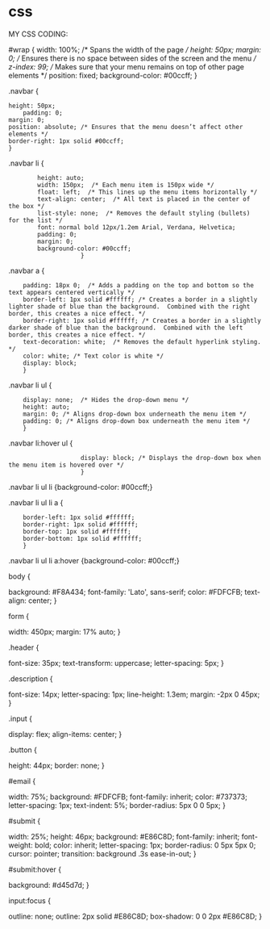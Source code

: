 # css

MY CSS CODING:



#wrap	{
	width: 100%; /* Spans the width of the page */
	height: 50px; 
	margin: 0; /* Ensures there is no space between sides of the screen and the menu */
	z-index: 99; /* Makes sure that your menu remains on top of other page elements */
	position: fixed; 
	background-color: #00ccff;
	}
	
.navbar	{
	
	height: 50px;
        padding: 0;
	margin: 0;
	position: absolute; /* Ensures that the menu doesn’t affect other elements */
	border-right: 1px solid #00ccff; 
	}
	
.navbar li 	{
			
			height: auto;
			width: 150px;  /* Each menu item is 150px wide */
			float: left;  /* This lines up the menu items horizontally */
			text-align: center;  /* All text is placed in the center of the box */
			list-style: none;  /* Removes the default styling (bullets) for the list */
			font: normal bold 12px/1.2em Arial, Verdana, Helvetica;  
			padding: 0;
			margin: 0;
			background-color: #00ccff;
                        }
                        
.navbar a	{							
	
		padding: 18px 0;  /* Adds a padding on the top and bottom so the text appears centered vertically */
		border-left: 1px solid #ffffff; /* Creates a border in a slightly lighter shade of blue than the background.  Combined with the right border, this creates a nice effect. */
		border-right: 1px solid #ffffff; /* Creates a border in a slightly darker shade of blue than the background.  Combined with the left border, this creates a nice effect. */
		text-decoration: white;  /* Removes the default hyperlink styling. */
		color: white; /* Text color is white */
		display: block;
		}
		
.navbar li ul 	{
		
		display: none;  /* Hides the drop-down menu */
		height: auto;									
		margin: 0; /* Aligns drop-down box underneath the menu item */
		padding: 0; /* Aligns drop-down box underneath the menu item */			
		}				

.navbar li:hover ul 	{
                        
                        display: block; /* Displays the drop-down box when the menu item is hovered over */
                        }
                        
.navbar li ul li {background-color: #00ccff;} 

.navbar li ul li a 	{
	
		border-left: 1px solid #ffffff; 
		border-right: 1px solid #ffffff; 
		border-top: 1px solid #ffffff; 
		border-bottom: 1px solid #ffffff; 
		}
				
.navbar li ul li a:hover	{background-color: #00ccff;}



body {
 
  background: #F8A434;
  font-family: 'Lato', sans-serif;
  color: #FDFCFB;
  text-align: center;
}


form {
  
  width: 450px;
  margin: 17% auto;
}


.header {
  
  font-size: 35px;
  text-transform: uppercase;
  letter-spacing: 5px;
}


.description {
 
  font-size: 14px;
  letter-spacing: 1px;
  line-height: 1.3em;
  margin: -2px 0 45px;
}


.input {
 
  display: flex;
  align-items: center;
}


.button {
 
  height: 44px;
  border: none;
}

  
#email {
 
  width: 75%;
  background: #FDFCFB;
  font-family: inherit;
  color: #737373;
  letter-spacing: 1px;
  text-indent: 5%;
  border-radius: 5px 0 0 5px;
}


#submit {
 
  width: 25%;
  height: 46px;
  background: #E86C8D;
  font-family: inherit;
  font-weight: bold;
  color: inherit;
  letter-spacing: 1px;
  border-radius: 0 5px 5px 0;
  cursor: pointer;
  transition: background .3s ease-in-out;
}
  

#submit:hover {
  
  background: #d45d7d;
}
  

input:focus {
 
  outline: none;
  outline: 2px solid #E86C8D;
  box-shadow: 0 0 2px #E86C8D;
}
